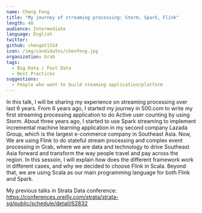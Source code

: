 ```yaml
---
name: Cheng Feng
title: "My journey of streaming processing: Storm, Spark, Flink"
length: 40
audience: Intermediate
language: English
twitter:
github: chengat1314
icon: /img/candidates/chenfeng.jpg
organization: Grab
tags:
  - Big Data / Fast Data
  - Best Practices
suggestions:
  - People who want to build steaming application/platform
---
```

In this talk, I will be sharing my experience on streaming processing over last 6 years.
From 6 years ago, I started my journey in 500.com to write my first streaming processing application to do Active user counting by using Storm.
About three years ago, I started to use Spark streaming to implement incremental machine learning application in my second company Lazada Group, which is the largest e-commerce company in Southeast Asia.
Now, We are using Flink to do stateful stream processing and complex event processing in Grab, where we are data and technology to drive Southeast Asia forward and transform the way people travel and pay across the region.
In this sessoin, I will explain how does the different framework work in different cases, and why we decided to choose Flink in Scala.
Beyond that, we are using Scala as our main programming language for both Flink and Spark.

My previous talks in Strata Data conference: 
https://conferences.oreilly.com/strata/strata-sg/public/schedule/detail/62832
